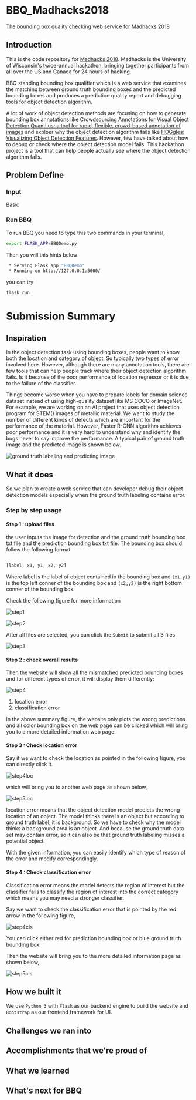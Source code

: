 # BBQ_Madhacks2018
The bounding box quality checking web service for Madhacks 2018

## Introduction

This is the code repository for [Madhacks 2018](https://www.madhacks.io/). Madhacks is the University of Wisconsin's twice-annual hackathon, bringing together participants from all over the US and Canada for 24 hours of hacking.

BBQ standing bounding box qualifier which is a web service that examines the matching between ground truth bounding boxes and the predicted bounding boxes and produces a prediction quality report and debugging tools for object detection algorithm.

A lot of work of object detection methods are focusing on how to generate bounding box annotations like [Crowdsourcing Annotations for Visual Object Detection](https://www.aaai.org/ocs/index.php/WS/AAAIW12/paper/view/5350),[Quanti.us: a tool for rapid, flexible, crowd-based annotation of images](https://www.nature.com/articles/s41592-018-0069-0.epdf?author_access_token=peMhy5KSdgrSAGSfL8MUj9RgN0jAjWel9jnR3ZoTv0MnaAwHfA480_WbrLsTyrf6Qh6XRwtU2XRrYgJxeQPIsjUlh3Szynwft2k_VerLS8Bw2R-WfjMsCopQ1wDRpFg6mja_Ndv4Rc75h2Wf-ODxJw%3D%3D) and exploer why the object detection algorithm fails like [HOGgles: Visualizing Object Detection Features](https://ieeexplore.ieee.org/document/6751109). However, few have talked about how to debug or check where the object detection model fails. This hackathon project is a tool that can help people actually see where the object detection algorithm fails.

## Problem Define



### Input 

Basic

### Run BBQ

To run BBQ you need to type this two commands in your terminal,

```bash
export FLASK_APP=BBQDemo.py
```

Then you will this hints below

```bash
 * Serving Flask app "BBQDemo"
 * Running on http://127.0.0.1:5000/  

```

you can try 

```bash
flask run
```

# Submission Summary

## Inspiration

In the object detection task using bounding boxes, people want to know both the location and category of object. So typically two types of error involved here. However, although there are many annotation tools, there are few tools that can help people track where their object detection algorithm fails. Is it because of the poor performance of location regressor or it is due to the failure of the classifier. 

Things become worse when you have to prepare labels for domain science dataset instead of using high-quality dataset like MS COCO or ImageNet. For example, we are working on an  AI project that uses object detection program for STEM() images of metallic material. We want to study the number of different kinds of defects which are important for the performance of the material. However, Faster R-CNN algorithm achieves poor performance and it is very hard to understand why and identify the bugs never to say improve the performance. A typical pair of ground truth image and the predicted image is shown below.

![ground truth labeling and predicting image](https://github.com/iphyer/BBQ_Madhacks2018/blob/master/Report/IMG/hard.png)

## What it does

So we plan to create a web service that can developer debug their object detection models especially when the ground truth labeling contains error. 

### Step by step usage

#### Step 1 : upload files

the user inputs the image for detection and the ground truth bounding box txt file and the prediction bounding box txt file. The bounding box should follow the following format

```python

[label, x1, y1, x2, y2]

``` 

Where label is the label of object contained in the bounding box and `(x1,y1)` is the top left conner of the bounding box and `(x2,y2)` is the right bottom conner of the bounding box.

Check the following figure for more information

![step1](https://github.com/iphyer/BBQ_Madhacks2018/blob/master/Report/IMG/step1.jpg)

![step2](https://github.com/iphyer/BBQ_Madhacks2018/blob/master/Report/IMG/step2.jpg)

After all files are selected, you can click the `Submit` to submit all 3 files

![step3](https://github.com/iphyer/BBQ_Madhacks2018/blob/master/Report/IMG/step3.png)

#### Step 2 : check overall results

Then the website will show all the mismatched predicted bounding boxes and for different types of error, it will display them differently:

![step4](https://github.com/iphyer/BBQ_Madhacks2018/blob/master/Report/IMG/step4.png)

1. location error
2. classification error

In the above summary figure, the website only plots the wrong predictions and all color bounding box on the web page can be clicked which will bring you to a more detailed information web page.

#### Step 3 : Check location error

Say if we want to check the location as pointed in the following figure, you can directly click it.

![step4loc](https://github.com/iphyer/BBQ_Madhacks2018/blob/master/Report/IMG/step4loc.jpg)

which will bring you to another web page as shown below,

![step5loc](https://github.com/iphyer/BBQ_Madhacks2018/blob/master/Report/IMG/step5loc.png)

location error means that the object detection model predicts the wrong location of an object. The model thinks there is an object but according to ground truth label, it is background. So we have to check why the model thinks a background area is an object. And because the ground truth data set may contain error, so it can also be that ground truth labeling misses a potential object. 

With the given information, you can easily identify which type of reason of the error and modify correspondingly.

#### Step 4 : Check classification error

Classification error means the model detects the region of interest but the classifier fails to classify the region of interest into the correct category which means you may need a stronger classifier.

 Say we want to check the classification error that is pointed by the red arrow in the following figure,
 
 ![step4cls](https://github.com/iphyer/BBQ_Madhacks2018/blob/master/Report/IMG/step4cls.jpg)

You can click either red for prediction bounding box or blue ground truth bounding box.

Then the website will bring you to the more detailed information page as shown below,

 ![step5cls](https://github.com/iphyer/BBQ_Madhacks2018/blob/master/Report/IMG/step5cls.png)

## How we built it

We use `Python 3` with `Flask` as our backend engine to build the website and `Bootstrap` as our frontend framework for UI.

## Challenges we ran into

## Accomplishments that we're proud of

## What we learned

## What's next for BBQ
